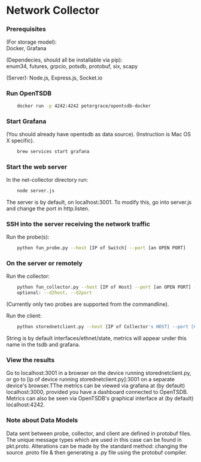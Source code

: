 # Network Collector

### Prerequisites
(For storage model):  
Docker, Grafana 

(Dependecies, should all be installable via pip):  
enum34, futures, grpcio, potsdb, protobuf, six, scapy

(Server):
Node.js, Express.js, Socket.io

### Run OpenTSDB
```sh
    docker run -p 4242:4242 petergrace/opentsdb-docker
```
### Start Grafana
(You should already have opentsdb as data source). (Instruction is Mac OS X specific).
```sh
    brew services start grafana
```
### Start the web server  
In the net-collector directory run: 
```sh
    node server.js
```  
The server is by default, on localhost:3001. To modify this, go into server.js and change the port in http.listen.
### SSH into the server receiving the network traffic  
Run the probe(s):  

```sh
    python fun_probe.py --host [IP of Switch] --port [an OPEN PORT]
```
### On the server or remotely
Run the collector:
```sh
    python fun_collector.py --host [IP of Host] --port [an OPEN PORT] --d1host [First Probe's Host IP] --d1port [first probe's port] 
    optional: --d2host, --d2port
```
(Currently only two probes are supported from the commandline).

Run the client:
```sh
    python storednetclient.py --host [IP of Collector's HOST] --port [Collector's PORT] --subscribe ["any/separated/string"]
```
String is by default interfaces/ethnet/state, metrics will appear under this name in the tsdb and grafana.

### View the results
Go to localhost:3001 in a browser on the device running storednetclient.py, or go to [ip of device running storednetclient.py]:3001 on a separate device's browser.TThe metrics can be viewed via grafana at (by default) localhost:3000, provided you have a dashboard connected to OpenTSDB. Metrics can also be seen via OpenTSDB's graphical interface at (by default) localhost:4242.

### Note about Data Models
Data sent between probe, collector, and client are defined in protobuf files. The unique message types which are used in this case can be found in pkt.proto. Alterations can be made by the standard method: changing the source .proto file & then generating a .py file using the protobuf compiler.
